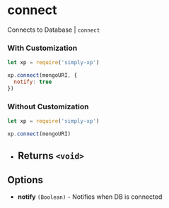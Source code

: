 # connect

Connects to Database | `connect`

### With Customization

```js
let xp = require('simply-xp')

xp.connect(mongoURI, {
  notify: true
})
```

### Without Customization

```js
let xp = require('simply-xp')

xp.connect(mongoURI)
```

- ## Returns `<void>`

## Options

- **notify** `(Boolean)` - Notifies when DB is connected
